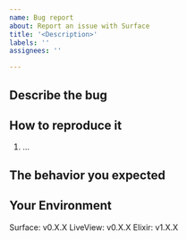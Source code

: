 ```yaml
---
name: Bug report
about: Report an issue with Surface
title: '<Description>'
labels: ''
assignees: ''

---
```


## Describe the bug

## How to reproduce it
1. ...

## The behavior you expected

## Your Environment
Surface: v0.X.X
LiveView: v0.X.X
Elixir: v1.X.X

